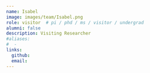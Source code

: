 ```yaml
---
name: Isabel
image: images/team/Isabel.png
role: visitor  # pi / phd / ms / visitor / undergrad
alumni: false  
description: Visiting Researcher
#aliases:
#  - 
links:
  github:
  email: 
---
```


